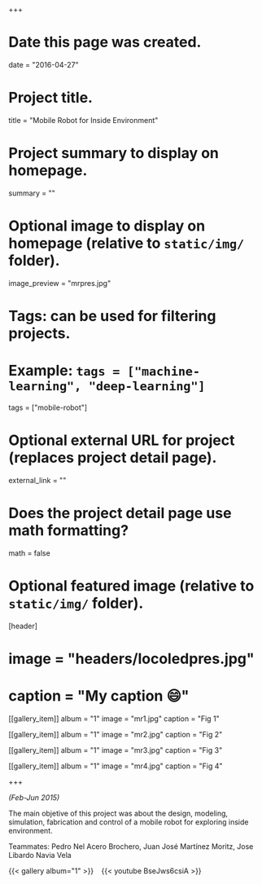 +++
# Date this page was created.
date = "2016-04-27"

# Project title.
title = "Mobile Robot for Inside Environment"

# Project summary to display on homepage.
summary = ""

# Optional image to display on homepage (relative to `static/img/` folder).
image_preview = "mrpres.jpg"

# Tags: can be used for filtering projects.
# Example: `tags = ["machine-learning", "deep-learning"]`
tags = ["mobile-robot"]

# Optional external URL for project (replaces project detail page).
external_link = ""

# Does the project detail page use math formatting?
math = false

# Optional featured image (relative to `static/img/` folder).
[header]
# image = "headers/locoledpres.jpg"
# caption = "My caption :smile:"

[[gallery_item]]
 album = "1"
 image = "mr1.jpg"
 caption = "Fig 1"
    
[[gallery_item]]
 album = "1"
 image = "mr2.jpg"
 caption = "Fig 2"

[[gallery_item]]
 album = "1"
 image = "mr3.jpg"
 caption = "Fig 3"
    
[[gallery_item]]
 album = "1"
 image = "mr4.jpg"
 caption = "Fig 4"

+++

*(Feb-Jun 2015)*

The main objetive of this project was about the design, modeling, simulation, fabrication and control of a mobile robot for exploring inside environment.

Teammates: Pedro Nel Acero Brochero, Juan José Martínez Moritz, Jose Libardo Navia Vela

{{< gallery album="1" >}}
<span style="color:white"> *s*</span>
{{< youtube BseJws6csiA >}}
